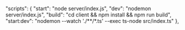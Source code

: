   "scripts": {
    "start": "node server/index.js",
    "dev": "nodemon server/index.js",
    "build": "cd client && npm install && npm run build",
    "start:dev": "nodemon --watch './**/*.ts' --exec ts-node src/index.ts"
  },